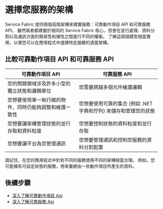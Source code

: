 <properties
   pageTitle="Service Fabric 程式撰寫模型 | Microsoft Azure"
   description="Service Fabric 提供兩種架構來建置服務：動作項目架構和服務架構。它們在簡化與控制中提供不同的取捨。"
   services="service-fabric"
   documentationCenter=".net"
   authors="seanmck"
   manager="timlt"
   editor=""/>

<tags
   ms.service="service-fabric"
   ms.devlang="dotNet"
   ms.topic="article"
   ms.tgt_pltfrm="NA"
   ms.workload="NA"
   ms.date="10/15/2015"
   ms.author="seanmck"/>


# 選擇您服務的架構

Service Fabric 提供兩個高階架構來建置服務：可靠動作項目 API 和可靠服務 API。 雖然兩者都建置於相同的 Service Fabric 核心，但會在並行處理、資料分割以及通訊方面的簡易性和彈性之間進行不同的權衡。 了解這兩個模型相當實用，以便您可以在應用程式中選擇特定服務的適當架構。

## 比較可靠動作項目 API 和可靠服務 API

| **可靠動作項目 API**| **可靠服務 API**|
|-----------------------|--------------------------|
| 您的問題領域涉及許多小型的獨立狀態和邏輯單位| 您需要跨越多個元件維護邏輯|
| 您想要使用單一執行緒的物件，同時仍能夠調整和維護一致性| 您想要使用可靠的集合 (例如 .NET 字典和佇列) 來儲存和管理您的狀態|
| 您想要讓架構管理狀態的並行存取和資料粒度| 您想要控制狀態的資料粒度和並行存取|
| 您想要讓平台為您管理通訊| 您想要管理通訊和控制您服務的資料分割配置|

請記住，在您的應用程式中針對不同的服務使用不同的架構相當合理。 例如，您可能擁有可設定狀態的服務，用來彙總由一些動作項目所產生的資料。

## 後續步驟

- [深入了解可靠動作項目 Api](service-fabric-reliable-actors-introduction.md)
- [深入了解可靠服務 Api](../Service-Fabric/service-fabric-reliable-services-introduction.md)





